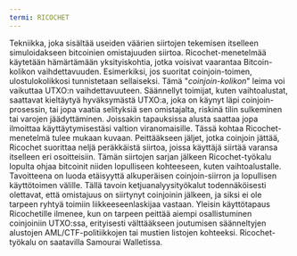 ```yaml
---
termi: RICOCHET
---
```


Tekniikka, joka sisältää useiden väärien siirtojen tekemisen itselleen simuloidakseen bitcoinien omistajuuden siirtoa. Ricochet-menetelmää käytetään hämärtämään yksityiskohtia, jotka voisivat vaarantaa Bitcoin-kolikon vaihdettavuuden. Esimerkiksi, jos suoritat coinjoin-toimen, ulostulokolikkosi tunnistetaan sellaiseksi. Tämä "_coinjoin-kolikon_" leima voi vaikuttaa UTXO:n vaihdettavuuteen. Säännellyt toimijat, kuten vaihtoalustat, saattavat kieltäytyä hyväksymästä UTXO:a, joka on käynyt läpi coinjoin-prosessin, tai jopa vaatia selityksiä sen omistajalta, riskinä tilin sulkeminen tai varojen jäädyttäminen. Joissakin tapauksissa alusta saattaa jopa ilmoittaa käyttäytymisestäsi valtion viranomaisille. Tässä kohtaa Ricochet-menetelmä tulee mukaan kuvaan. Peittääkseen jäljet, jotka coinjoin jättää, Ricochet suorittaa neljä peräkkäistä siirtoa, joissa käyttäjä siirtää varansa itselleen eri osoitteisiin. Tämän siirtojen sarjan jälkeen Ricochet-työkalu lopulta ohjaa bitcoinit niiden lopulliseen kohteeseen, kuten vaihtoalustalle. Tavoitteena on luoda etäisyyttä alkuperäisen coinjoin-siirron ja lopullisen käyttötoimen välille. Tällä tavoin ketjuanalyysityökalut todennäköisesti olettavat, että omistajuus on siirtynyt coinjoinin jälkeen, ja siksi ei ole tarpeen ryhtyä toimiin liikkeeseenlaskijaa vastaan. Yleisin käyttötapaus Ricochetille ilmenee, kun on tarpeen peittää aiempi osallistuminen coinjoiniin UTXO:ssa, erityisesti välttääkseen joutumisen säänneltyjen alustojen AML/CTF-politiikkojen tai mustien listojen kohteeksi. Ricochet-työkalu on saatavilla Samourai Walletissa.